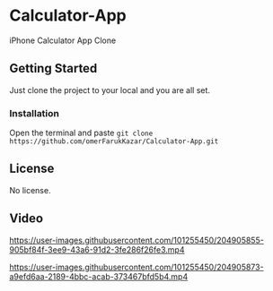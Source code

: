 # Calculator-App
iPhone Calculator App Clone
## Getting Started
Just clone the project to your local and you are all set.

### Installation

Open the terminal and paste ```git clone https://github.com/omerFarukKazar/Calculator-App.git```

## License
No license.

## Video


https://user-images.githubusercontent.com/101255450/204905855-905bf84f-3ee9-43a6-91d2-3fe286f26fe3.mp4



https://user-images.githubusercontent.com/101255450/204905873-a9efd6aa-2189-4bbc-acab-373467bfd5b4.mp4

